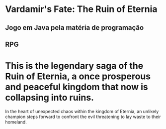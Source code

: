 # Vardamir's Fate: The Ruin of Eternia
## Jogo em Java pela matéria de programação
## RPG

# This is the legendary saga of the Ruin of Eternia, a once prosperous and peaceful kingdom that now is collapsing into ruins.
In the heart of unexpected chaos within the kingdom of Eternia, an unlikely champion steps forward 
to confront the evil threatening to lay waste to their homeland.

